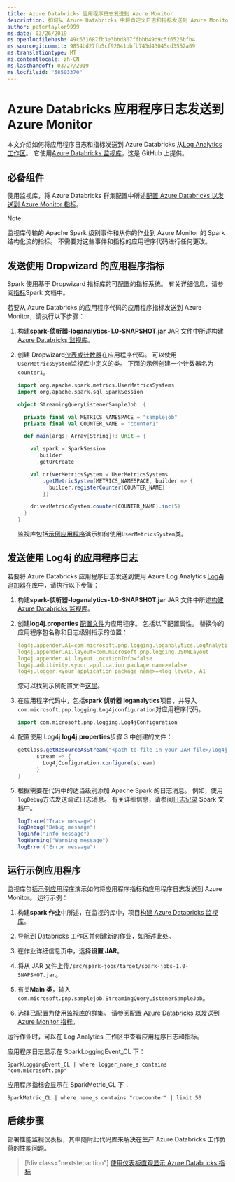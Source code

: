 ```yaml
---
title: Azure Databricks 应用程序日志发送到 Azure Monitor
description: 如何从 Azure Databricks 中将自定义日志和指标发送到 Azure Monitor
author: petertaylor9999
ms.date: 03/26/2019
ms.openlocfilehash: 49c631687fb3e3bbd807ffbbb49d9c5f6526bfb4
ms.sourcegitcommit: 9854bd27fb5cf92041bbfb743d43045cd3552a69
ms.translationtype: MT
ms.contentlocale: zh-CN
ms.lasthandoff: 03/27/2019
ms.locfileid: "58503370"
---
```

# <a name="send-azure-databricks-application-logs-to-azure-monitor"></a>Azure Databricks 应用程序日志发送到 Azure Monitor

本文介绍如何将应用程序日志和指标发送到 Azure Databricks 从[Log Analytics 工作区](/azure/azure-monitor/platform/manage-access)。 它使用[Azure Databricks 监视库](https://github.com/mspnp/spark-monitoring)，这是 GitHub 上提供。

## <a name="prerequisites"></a>必备组件

使用监视库，将 Azure Databricks 群集配置中所述[配置 Azure Databricks 以发送到 Azure Monitor 指标][config-cluster]。

> [!NOTE]
> 监视库传输的 Apache Spark 级别事件和从你的作业到 Azure Monitor 的 Spark 结构化流的指标。 不需要对这些事件和指标的应用程序代码进行任何更改。

## <a name="send-application-metrics-using-dropwizard"></a>发送使用 Dropwizard 的应用程序指标

Spark 使用基于 Dropwizard 指标库的可配置的指标系统。 有关详细信息，请参阅[指标](https://spark.apache.org/docs/latest/monitoring.html#metrics)Spark 文档中。

若要从 Azure Databricks 的应用程序代码的应用程序指标发送到 Azure Monitor，请执行以下步骤：

1. 构建**spark-侦听器-loganalytics-1.0-SNAPSHOT.jar** JAR 文件中所述[构建 Azure Databricks 监视库][build-lib]。

1. 创建 Dropwizard[仪表或计数器](https://metrics.dropwizard.io/4.0.0/manual/core.html)在应用程序代码。 可以使用`UserMetricsSystem`监视库中定义的类。 下面的示例创建一个计数器名为`counter1`。

    ```Scala
    import org.apache.spark.metrics.UserMetricsSystems
    import org.apache.spark.sql.SparkSession

    object StreamingQueryListenerSampleJob  {

      private final val METRICS_NAMESPACE = "samplejob"
      private final val COUNTER_NAME = "counter1"

      def main(args: Array[String]): Unit = {

        val spark = SparkSession
          .builder
          .getOrCreate

        val driverMetricsSystem = UserMetricsSystems
            .getMetricSystem(METRICS_NAMESPACE, builder => {
              builder.registerCounter(COUNTER_NAME)
            })

        driverMetricsSystem.counter(COUNTER_NAME).inc(5)
      }
    }
    ```

    监视库包括[示例应用程序][ sample-app]演示如何使用`UserMetricsSystem`类。

## <a name="send-application-logs-using-log4j"></a>发送使用 Log4j 的应用程序日志

若要将 Azure Databricks 应用程序日志发送到使用 Azure Log Analytics [Log4j 追加器](https://logging.apache.org/log4j/2.x/manual/appenders.html)在库中，请执行以下步骤：

1. 构建**spark-侦听器-loganalytics-1.0-SNAPSHOT.jar** JAR 文件中所述[构建 Azure Databricks 监视库][build-lib]。

1. 创建**log4j.properties** [配置文件](https://logging.apache.org/log4j/2.x/manual/configuration.html)为应用程序。 包括以下配置属性。 替换你的应用程序包名称和日志级别指示的位置：

    ```YAML
    log4j.appender.A1=com.microsoft.pnp.logging.loganalytics.LogAnalyticsAppender
    log4j.appender.A1.layout=com.microsoft.pnp.logging.JSONLayout
    log4j.appender.A1.layout.LocationInfo=false
    log4j.additivity.<your application package name>=false
    log4j.logger.<your application package name>=<log level>, A1
    ```

    您可以找到示例配置文件[这里][log4j.properties]。

1. 在应用程序代码中，包括**spark 侦听器 loganalytics**项目，并导入`com.microsoft.pnp.logging.Log4jconfiguration`对应用程序代码。

    ```Scala
    import com.microsoft.pnp.logging.Log4jConfiguration
    ```

1. 配置使用 Log4j **log4j.properties**步骤 3 中创建的文件：

    ```Scala
    getClass.getResourceAsStream("<path to file in your JAR file>/log4j.properties")) {
          stream => {
            Log4jConfiguration.configure(stream)
          }
    }
    ```

1. 根据需要在代码中的适当级别添加 Apache Spark 的日志消息。 例如，使用`logDebug`方法发送调试日志消息。 有关详细信息，请参阅[日志记录][ spark-logging] Spark 文档中。

    ```Scala
    logTrace("Trace message")
    logDebug("Debug message")
    logInfo("Info message")
    logWarning("Warning message")
    logError("Error message")
    ```

## <a name="run-the-sample-application"></a>运行示例应用程序

监视库包括[示例应用程序][ sample-app]演示如何将应用程序指标和应用程序日志发送到 Azure Monitor。 运行示例：

1. 构建**spark 作业**中所述，在监视的库中，项目[构建 Azure Databricks 监视库][build-lib]。

1. 导航到 Databricks 工作区并创建新的作业，如所述[此处](https://docs.azuredatabricks.net/user-guide/jobs.html#create-a-job)。

1. 在作业详细信息页中，选择**设置 JAR**。

1. 将从 JAR 文件上传`/src/spark-jobs/target/spark-jobs-1.0-SNAPSHOT.jar`。

1. 有关**Main 类**，输入`com.microsoft.pnp.samplejob.StreamingQueryListenerSampleJob`。

1. 选择已配置为使用监视库的群集。 请参阅[配置 Azure Databricks 以发送到 Azure Monitor 指标][config-cluster]。

运行作业时，可以在 Log Analytics 工作区中查看应用程序日志和指标。

应用程序日志显示在 SparkLoggingEvent_CL 下：

```Kusto
SparkLoggingEvent_CL | where logger_name_s contains "com.microsoft.pnp"
```

应用程序指标会显示在 SparkMetric_CL 下：

```Kusto
SparkMetric_CL | where name_s contains "rowcounter" | limit 50
```

## <a name="next-steps"></a>后续步骤

部署性能监视仪表板，其中随附此代码库来解决在生产 Azure Databricks 工作负荷的性能问题。

> [!div class="nextstepaction"]
> [使用仪表板直观显示 Azure Databricks 指标](./dashboards.md)

<!-- links -->

[build-lib]: ./configure-cluster.md##build-the-azure-databricks-monitoring-library
[config-cluster]: ./configure-cluster.md
[log4j.properties]: https://github.com/mspnp/spark-monitoring/blob/master/src/spark-jobs/src/main/resources/com/microsoft/pnp/samplejob/log4j.properties
[sample-app]: https://github.com/mspnp/spark-monitoring/tree/master/src/spark-jobs
[spark-logging]: https://spark.apache.org/docs/2.3.0/api/java/org/apache/spark/internal/Logging.html